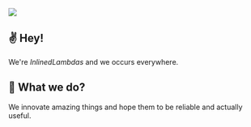 ![](https://upload.cc/i1/2022/05/13/A3lrBU.jpg)

## :v: Hey!

We're *InlinedLambdas* and we occurs everywhere.

## :thinking: What we do?

We innovate amazing things and hope them to be reliable and actually useful.  

